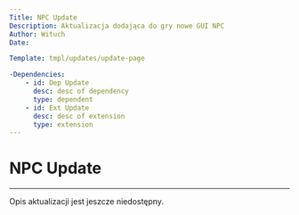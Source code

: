 ```yaml
---
Title: NPC Update
Description: Aktualizacja dodająca do gry nowe GUI NPC
Author: Wituch
Date:

Template: tmpl/updates/update-page

-Dependencies:
    - id: Dep Update
      desc: desc of dependency
      type: dependent
    - id: Ext Update
      desc: desc of extension
      type: extension
---
```


# NPC Update
-----

Opis aktualizacji jest jeszcze niedostępny.

